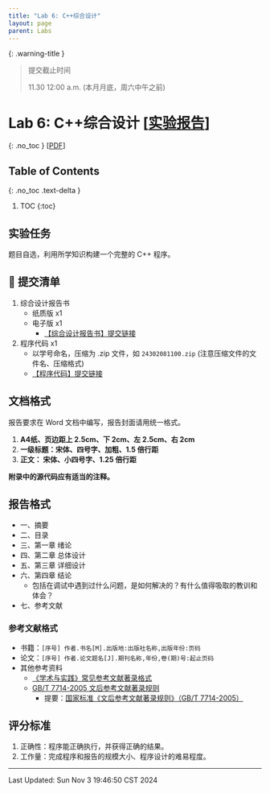 ```yaml
---
title: "Lab 6: C++综合设计"
layout: page
parent: Labs
---
```


{: .warning-title }
> 提交截止时间
> 
> 11.30 12:00 a.m. (本月月底，周六中午之前)

# Lab 6: C++综合设计 \[[实验报告](https://znas.cn/AppH5/share/?nid=KEYDEMJQGA2DCRKHGJBTS&code=T3ZGdm1D9Ga7GGgFTwAkDZxAkgRgiJbkgX5itqm2hke0FF3vJMFHdKYflc6RaM83kn&mode=file&display=list)\]
{: .no_toc }
\[[PDF](https://znas.cn/AppH5/share/?nid=KEYDEMJQGA2DCRKHGJBTS&code=T3ZGdm1D9Ga7GGgFTwAkDZ0iOm3MJNFQGIZfem1wtpOc4VV1VNnOQt3RxZx3yuNw2A9&mode=file&display=list)\]

## Table of Contents
{: .no_toc .text-delta }

1. TOC
{:toc}

## 实验任务

题目自选，利用所学知识构建一个完整的 C++ 程序。

## 🧾 提交清单

1. 综合设计报告书
	- 纸质版 x1
	- 电子版 x1
		- [【综合设计报告书】提交链接](https://znas.cn/AppH5/share/collection?code=T3ZGdm1D9Ga7GGgFTwAkDZ9r0iXbLS3k58iFRBO0FrBzam3TJzp5UzFpJokMfcZAn7&nid=KEYDEMJQGA2DCRKHGJBTS&mode=file&display=list&type=3)
2. 程序代码 x1
	- 以学号命名，压缩为 .zip 文件，如 `24302081100.zip` (注意压缩文件的文件名、压缩格式)
	-  [【程序代码】提交链接](https://znas.cn/AppH5/share/collection?code=T3ZGdm1D9Ga7GGgFTwAkDZ8zc7IMyPm3iibm3Y4TLiaN5VyRhsXSwt0XCaX0wm2rg7Ks&nid=KEYDEMJQGA2DCRKHGJBTS&mode=file&display=list&type=3)

## 文档格式

报告要求在 Word 文档中编写，报告封面请用统一格式。

1. **A4纸、页边距上 2.5cm、下 2cm、左 2.5cm、右 2cm**
2. **一级标题：宋体、四号字、加粗、1.5 倍行距**
3. **正文： 宋体、小四号字、1.25 倍行距**

**附录中的源代码应有适当的注释。**

## 报告格式

- 一、摘要
- 二、目录
- 三、第一章 绪论
- 四、第二章 总体设计
- 五、第三章 详细设计
- 六、第四章 结论
	- 包括在调试中遇到过什么问题，是如何解决的？有什么值得吸取的教训和体会？  
- 七、参考文献

### 参考文献格式

- 书籍：`[序号] 作者.书名[M].出版地:出版社名称,出版年份:页码`
- 论文：`[序号] 作者.论文题名[J].期刊名称,年份,卷(期)号:起止页码`
- 其他参考资料
	- [《学术与实践》常见参考文献著录格式](https://www.gzu.edu.cn/_upload/article/files/d6/ee/aa9100a84b629eefd8115a7c4438/17a10288-3115-49c3-8e18-d75538ad58f3.pdf)
	- [GB/T 7714-2005 文后参考文献著录规则](https://lib.tsinghua.edu.cn/wj/standard-7714.pdf)
		- 提要：[国家标准《文后参考文献著录规则》（GB/T 7714-2005）](https://jsjyxy.wzu.edu.cn/__local/2/A9/A7/883072A9FE29CC97386604E7682_674D278A_5C812.pdf?e=.pdf)


## 评分标准

1. 正确性：程序能正确执行，并获得正确的结果。
2. 工作量：完成程序和报告的规模大小、程序设计的难易程度。

---

Last Updated: Sun Nov  3 19:46:50 CST 2024









